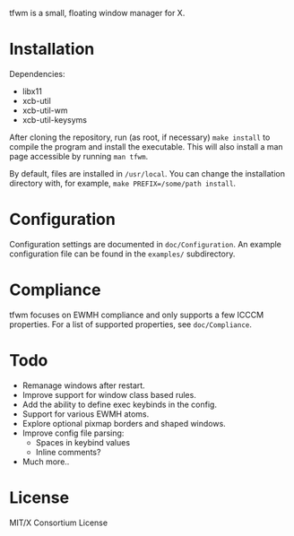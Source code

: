 tfwm is a small, floating window manager for X.

# Installation
Dependencies:
* libx11
* xcb-util
* xcb-util-wm
* xcb-util-keysyms

After cloning the repository, run (as root, if necessary) `make install` to
compile the program and install the executable. This will also install a man
page accessible by running `man tfwm`.

By default, files are installed in `/usr/local`. You can change the installation
directory with, for example, `make PREFIX=/some/path install`.

# Configuration
Configuration settings are documented in `doc/Configuration`. An example
configuration file can be found in the `examples/` subdirectory.

# Compliance
tfwm focuses on EWMH compliance and only supports a few ICCCM properties. For
a list of supported properties, see `doc/Compliance`.

# Todo
* Remanage windows after restart.
* Improve support for window class based rules.
* Add the ability to define exec keybinds in the config.
* Support for various EWMH atoms.
* Explore optional pixmap borders and shaped windows.
* Improve config file parsing:
    * Spaces in keybind values
    * Inline comments?
* Much more..

# License
MIT/X Consortium License
